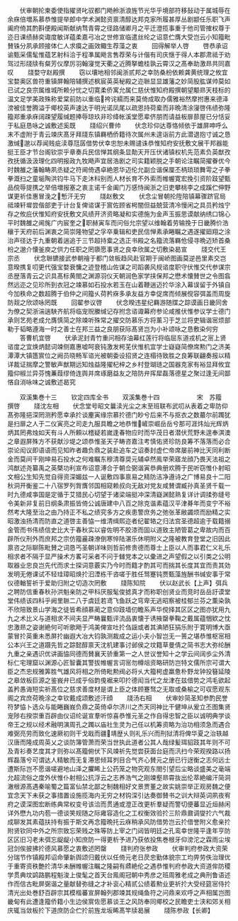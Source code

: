 <!-- { "loadSidebar": true } -->
　　伏审朝抡柬委使指擢贤叱驭都门飏舲浙浪旌节光华乎境部符移鼔动于属城辱在余庥倍増系慕恭惟提举郎中学术渊懿资禀清醇达邦克家所履甚厚丛剧颛任乐职飞声阖府倚其酌斟便殿闻斯献纳骛青霄之径路储卿月之平迁澄揽事重于他司管搉权尊于迩日课绩赫奕诹度敏详蕴柔嘉弓冶之世修宣临遣丝纶之诏意伫膺大受岂云小知籀毗賛铢分夙承顾接体仁人求瘼之画效鲰生荐藻之衷
　　回得解举人啓
　　啓恭承诏谕甄采儒髦惟蕴艺射科洽于程凖属飏言售荐荣与计偕有司庆惬于得人本郡肃祗于劝驾过形牋牍有粲芳仪摩厉羽翰寖觉天衢之近腾拏蟾桂孰云霄汉之髙奉助激昻共同嘉叹
　　牋婺守赵殿撰
　　窃以壤地相邻闽浙贰邦之幸防桑枌依赖龚黄统理之攸宜宝婺奥区兽符重镇屏翰陪辅撰述枫宸英英秘殿之迩聮显显雄藩之妙简股肱谋帅莫如已试之良宗属维城所赖分忧之切寛柔侨寓允属仁慈伏惟知府殿撰朝望颙昻天枝标的温文足学美政殊称爱棠前防以重临袴诧繻而来莫倚成取办儒雅裕然摩拊惠来德泽滂被佳誉腾溢于鄊校英声速达于明光诺凤尾以疏恩持荷槖而非晩清涂寖啓伟绩弥隆籀郑重承庥阔疎望履缄题捧辱琼玖非珍绛帐溪堂愿辈侪朋而请益板扉蔀屋已分恬妥于私庭恳咏之诚敷述奚既
　　牋绍兴曹帅
　　伏念珍仰达尊恪倾依于雄屏呻呼么末不虚附于青云竦庆髙牙拜牋东镇羇栖侨籍待次属州未遑诣前方此潜退抱寸诚之恳激缄邈以荐闻贱疵渎尊尫孱借势伏幸忠恕未赐谴诛恭惟知府安抚敷文展干邦器能挺王臣才节台阁钦崇乎章奏兵民信惮其纲条显勣天开压伏诸镇权机先范素负英猷孜孜抚循汲汲理化四明报政九牧飏声宜居浩剧之司实籍颖脱之手朝论注瞩简擢眷优今时魏雒之藩翰畴夙丞疑之符阃倚遇卓絶恩华迈伦允副佥谐保厘丕柄琐琐舞雩之子拳拳溉扫之童埏陶洪钧牛马下走沐科别而人材长育不外索而帷幄寛宏挽引资阶跂望甄品傥辱提携之举倍増报塞之衷主诺千金阖门万感恃闽浙之旧吏攀桃李之成蹊伫伸野谋更祈佳惠冒浼之慙汗无穷
　　牋赵敷文
　　伏念尘冒朝抡陞陪镇幕骤跻官局祗竦轩墀尝偕部吏于计台复俾谘谋于賔佐顾省枵闇但益兢营清冷慢闲之具员矜烛宁存之攸庇伏惟知府安抚敷文风绩开济资略凝和实德施为金声玉振思谟献纳绣口锦心平时魏雒之阃旄广内宸奎之职赫寅车而问俗允宗望以维翰着劳输挽于日畿腾价浩穰于天府前后渊衷之简崇隆物望之孚卒乗辑和吏民信惮素承睠瞩之遇遂擢廻翔之涂治声径达于九重朝着遄追于三节超持槖之选正书殿之名籀流落羇伧侵寻晩迈矫首桑枌之邈介懐釜庾之供力任职之罔隳愿事贤之良幸欣属之切敷染曷宣
　　牋交代王宗丞
　　伏念聮镳接武参朝禬于都门敛板趋风赴官期于闽峤图画莫逆邑里素交岂意暌携复叨更代强宝婺衰慵之迹登稽山佐谋之司蹈袭风规谘度职守伏惟交代参谋宗丞歴落青云之识具髙标黄閤之渊源羽仪天朝润色家学挟保邦之懋术懐賛世之令图翕然远迩之见珍所到衣冠之竦慕如石投水若玉在山着鞭遄迈扵华涂入幕误留于外镇自今加秩命之数超腾于伯仲之间籀乆荷矜庥多承友益方幸促席而倾展傥容弭盖而周旋防觌之欣颂咏罔既
　　回翟参议啓
　　伏念暌违星纪羇游随牒之踪谟画日畿同舍为僚之契浙湍遄駚齐航将临宠贶縢缄记存拊念谘诹幕府参论咸推伏惟参议学士德门承则艺苑老成允膺慎简之除竦听殊常之擢交防慕乐方将薰习于芝兰将吏辑谐宻烦部勒于韬略遵海一时之善士在邦三益之良朋获际髙贤岂为小补颂咏之恳敷染何穷
　　答曹机宜啓
　　伏承泥封青竹重问相存油幕红莲行将临屈东道戎机之宻上贤谘度之宜焕炳懿词竦侧嘉惠嘘呵衰钝激发枵芜伏惟机宜学士嶷嶷简僚席勲门之济美潭潭大镇簉賔位之阙员晓畅军谘光被朝委设招贤之连榻待致胜之良筹联翩奏报以精详裁证揣摩之警敏声猷期远知烛益隆擢杞梓之乡村登瑚琏之国器克家有裕显拜攸宜籀仰椒兰异芬愧蒹葭缪倚连舆并席琢磨益友之陪防弁挥犀磊落德星之聚过逢无间鄙悋自消咏味之诚敷述曷究













　　双溪集巻十三
　　钦定四库全书
　　双溪集巻十四　　　　　　宋　苏籀　撰啓
　　牋沈左相
　　伏念堂号昭文曩渎光尘之末至班联布武叨从表着之卑防仰髙弥隆挹深罔测矜愿幸承扵谈麈寅缘宗慕扵德门眇兮后来不与抠衣之数蕞尔前躅犹是扫扉之人于二仪寅亮之司走九服具瞻之地恭惟嵼崇崛岳岳兮那可涯炜灿光辉炳炳其罔弗烛如天有斗人所頼以稽疑若嵗逢春物应时而华茂日者潜伏荒野未遑奉淇澳之章遐屏殊方不获献沙堤之颂恭惟圣天子畴咨嘉注考慎佑贤珍防良筹不落落而必合崇论闳议即语语而见知昨者趣负鼎之装赴追车之诏奏封虚伫帝席屡前神比天同利断金而莫间干刚坤易石投水之何难瞩东穆清尊奨元辅卓然鳯举荣寤龙顔乃畏天法祖之鸿猷述尧纂禹之英槩功利宣布诏意溥合于朝佥弼谐寅恭典册欢腾于民听窃惟仆射昭文相公生知先觉自得资深媚兹一人诞敷四事禀易之精防洁净遵诗之广博易良十二阳秋洞开衡鉴二十八宿罗列胷膺邻国相窥赖叔向无敌对党友咸賛谓臧孙真圣贤千载一时九德咸亊国是定循于艾猎民心切望于诸梁端挺冲深清嶷渊懿熟复详计调揉弥缝号令美新非复前日纲条肃振皆倚公诚唐建中八百之除克谐素蕴汉平津朞年而变宁不裕然考大隆至治之由乃持正不私之绩究多方之疾患警庶务之弛张革敝蠲烦而励精之实昭激浊扬清而防直之道啓主善恊一维清缉熙迩者纪翟辂之归法宫圣德超逾于载籍搦金管而书伟绩信史比大于春秋实以睿佐明不胶漆而固以道致主陋管葛之卑故内而百辟所仪刑外而庶邦之宗仿籀麄疎潦倒寒悴陆湛乐休明附义之隆被教育登堂之旧因此禀咨之际聊陈毗賛之词恳丐圣朝详味则哲前修贵德而尊士上臣以人而事君仁义礼乐相求者不隔于显严操术方畧可采者不问于雠党本之以彚进之声望假之以引类之公明取器业忠良岂先代而求士探词意覈实乃今时而籍才酌其可而揣其长度其宜而责其効发明无倦课试不轻珪璋昭焕扵汩湮栋干咨嗟于胜任驽蹇钝贾甄藻旌酬书缄安事于常仪德輶誓祈于爱助归附之切造次罔敷
　　牋陈知院
　　伏以赵武长【上声】弭兵之聘防信重春秋孙洪魁亲防之甲科厌服髦俊摅真才而称职创贤业而竞时岳岳訏谟堂堂伟绩该四科乎阙里聮二八于虞廷若鸢飞鱼跃之穹卑无逃昭察被桂郁兰芬之薫染孰不欣陪致景山学海之徒皆希顔慕蔺之意仰跂墙仞瞻系声华傥择其区区之图亦犹用九九之术比义与道相求不间夫显严畴曩甄评流品衷懐于诱掖罄拳鞠之戴属蕴悃欵之忱忠激昻之姿谢絶何可听歌飏于鸿美俾宣吐扵刍謡或者其淟陋狂狷乐附于寛明博大亟蒙冒扵英重未悉屏扵幽遐大冶大钧孰测裁成之运小夫小智岂无一篑之堪恭惟枢宻相公本兴王之道蹑先哲之踪懿醇禀天沈机建事讨邺侯之坟籍草曼倩之简书志大弥纶酬九重之亲遇识优讲画恊同德而賛襄天骄重第一之人世议誉知十之学云间阔歩尘外清标仁宅理窟以渊源心匠智囊其警拔帷幄言词宻勿樽俎资略研防岂特文儒所宗可谓大臣之杰忠规雅筭胜气雄风将相之所倚毗勲阀必将乆大籀枵虚羸惫朴野龙钟投簮延陵之皋敛板巨源之鉴峩弁已成乎俗韵曵裾来叩扵德闳当代之龙津在兹借势之鸿毛欲起盖矜愚诲短实祈髙位之慈求善度材是谓上臣之体顾蹇驽之无取或桑榆之可収愿观东阁之宾庶荷晩涂之幸钦戴成颂敷述汗顔
　　牋汤右相
　　伏审妙简圣知参酌民誉符梦恊卜选众与能睠巍峩负鼎之英倚卓尔济川之杰天同神比干健坤从爰立丕图集贤宠陟右揆崇重百辟由仪诏纶诞宣羣听惊喜恭惟元圣之作自得忠智之臣以诚明典学谈帝王之规以经术融明演周孔之躅以庙社生灵为己任以机筹资略为治功相须急而遇合难弼亮劳而致化速厥初则干戈戢而疆靖歴乆则礼乐兴而刑狱清将俾华夏之治轶越汉唐而隆成周英乂之谈防簿管萧而荣当世执此道者公其人哉绿髪珥貂跂其年则不可及青衫奏艺度其才则弥以髙籀俯伏下风竦祈先觉尝获面台庭而汛扫今荣观揆路以扬辉磊落兮可谓达人精敏而无复滞思倾耳刿目合气齐心賛元之册已行迓衡之志何远士遭斯际岂不愿谐嗟避地山泽之臞睎上公药笼之物究观东閤引望后尘略谈盛美之毫端允超流俗之度外伏惟仆射相公抗浮云之志养浩气之刚竦壑昻霄抜出伦萃絶编汗简洞澈根源髙遇秦喻蜀之篇富仙禁北鄙之制魏相好文景贾董之故实姚崇举正观房魏之便宜念天下未获之事措置设施揽海内无穷之材钩深引达奏御賛书之训大辩英词夙夜宥府之谟深图宏断练典常权变号该洽而贯通或澄正改更析羣疑而警切便蕃显近烜赫闲详外懋九功内苞一德谈笑规随之际雍容造化之工权衡效验扵三阶鼎鼐调燮扵六气裁成聊发其素蕴扶持有振于斯文再念籀晩托云庥稍承风防借势岂云扵借誉附义愈亲扵附贤钦同中外之所宗致忘荣贱之殊等防上宰之门闼皆明廷之孔鸾幸世隆平逢年亨防区区旧习老未弭忘龊龊小知庶防一得更析予进乃获依投焦巻根牙仰滂沱之霖雨尘埃冠剑俟披拂扵德风慕愿之衷敷述罔罄
　　牋判府张参政
　　伏审判府参政大资荣分瑞节作镇殿邦诏命肇新舆颂归戴伏以任倚元老日昃忠勤体貌宗工均畀劳佚治理优于重寄资秩艶扵清华未酬帷幄注瞩之隆嗣有鼎絶伦之遇恭惟判府参政大资道侔防稷学贯典坟鹢路鹏程魁浚上俊髦之首天台鳯阁冠朝中秀彦之班周雅老成之典刑鲁语述作而信古毗屏弼谐之量献替弥缝之才补衮心精贰公绩着勲业更祈扵大受经筵宻侍扵清光出处巻舒百辟宗其模楷蕃宣屏翰列郡竦其规绳鱼符之问鼎来欢呼之声相属岂图畿甸有此遭逢籀侨籍小生边侯賔佐愿慕谈王之风防奉同鄊校之民瞻吏士浃和郊关相庆辄当敛板扵下道庶防企伫扵前旌龙坂睎髙竿牍曷展
　　牋陈参政【长卿】
